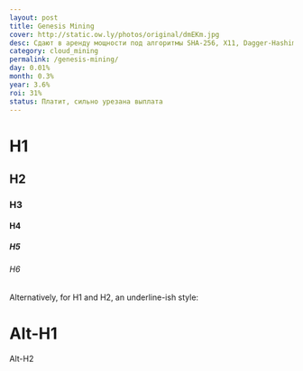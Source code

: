 ```yaml
---
layout: post
title: Genesis Mining
cover: http://static.ow.ly/photos/original/dmEKm.jpg
desc: Сдают в аренду мощности под алгоритмы SHA-256, X11, Dagger-Hashimoto. Контракт по алгоритму SHA-256 условно бессрочный.
category: cloud_mining
permalink: /genesis-mining/
day: 0.01%
month: 0.3%
year: 3.6%
roi: 31%
status: Платит, сильно урезана выплата
---
```


# H1 
<!--more-->
## H2
### H3
#### H4
##### H5
###### H6

Alternatively, for H1 and H2, an underline-ish style:

Alt-H1
======

Alt-H2

